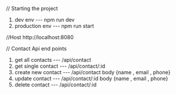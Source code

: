 // Starting the project

1. dev env --- npm run dev
2. production env --- npm run start

//Host
http://localhost:8080

// Contact Api end points

1. get all contacts --- /api/contact
2. get single contact --- /api/contact/:id
3. create new contact --- /api/contact body {name , email , phone}
4. update contact --- /api/contact/:id body {name , email , phone}
5. delete contact --- /api/contact/:id
